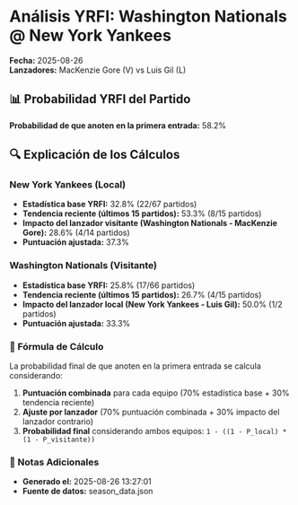 # Análisis YRFI: Washington Nationals @ New York Yankees

**Fecha:** 2025-08-26  
**Lanzadores:** MacKenzie Gore (V) vs Luis Gil (L)

## 📊 Probabilidad YRFI del Partido

**Probabilidad de que anoten en la primera entrada:** 58.2%

## 🔍 Explicación de los Cálculos

### New York Yankees (Local)
- **Estadística base YRFI:** 32.8% (22/67 partidos)
- **Tendencia reciente (últimos 15 partidos):** 53.3% (8/15 partidos)
- **Impacto del lanzador visitante (Washington Nationals - MacKenzie Gore):** 28.6% (4/14 partidos)
- **Puntuación ajustada:** 37.3%

### Washington Nationals (Visitante)
- **Estadística base YRFI:** 25.8% (17/66 partidos)
- **Tendencia reciente (últimos 15 partidos):** 26.7% (4/15 partidos)
- **Impacto del lanzador local (New York Yankees - Luis Gil):** 50.0% (1/2 partidos)
- **Puntuación ajustada:** 33.3%

### 📝 Fórmula de Cálculo

La probabilidad final de que anoten en la primera entrada se calcula considerando:
1. **Puntuación combinada** para cada equipo (70% estadística base + 30% tendencia reciente)
2. **Ajuste por lanzador** (70% puntuación combinada + 30% impacto del lanzador contrario)
3. **Probabilidad final** considerando ambos equipos: `1 - ((1 - P_local) * (1 - P_visitante))`

### 📌 Notas Adicionales

- **Generado el:** 2025-08-26 13:27:01
- **Fuente de datos:** season_data.json
